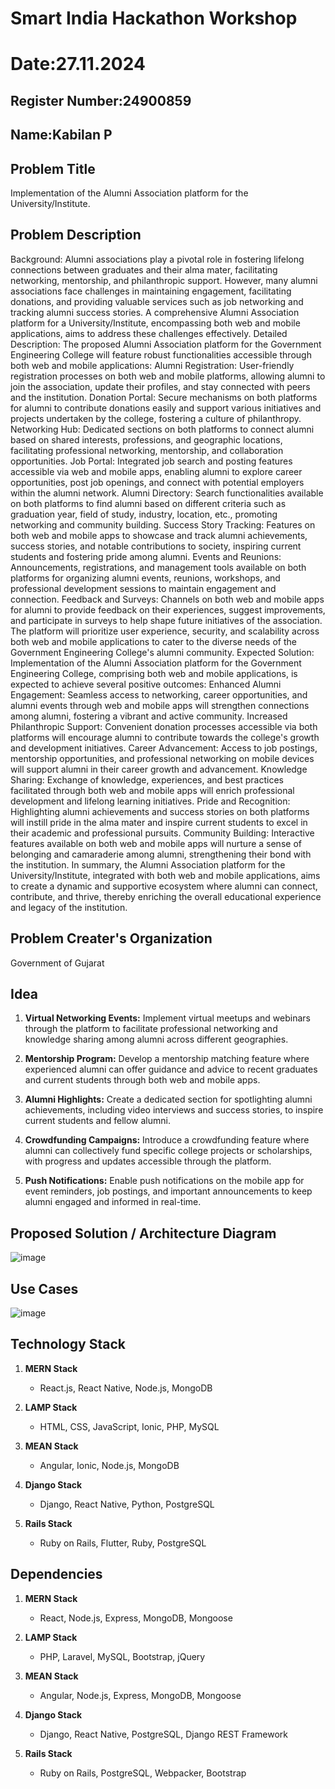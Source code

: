 # Smart India Hackathon Workshop
# Date:27.11.2024
## Register Number:24900859
## Name:Kabilan P
## Problem Title
Implementation of the Alumni Association platform for the University/Institute.
## Problem Description
Background: Alumni associations play a pivotal role in fostering lifelong connections between graduates and their alma mater, facilitating networking, mentorship, and philanthropic support. However, many alumni associations face challenges in maintaining engagement, facilitating donations, and providing valuable services such as job networking and tracking alumni success stories. A comprehensive Alumni Association platform for a University/Institute, encompassing both web and mobile applications, aims to address these challenges effectively. Detailed Description: The proposed Alumni Association platform for the Government Engineering College will feature robust functionalities accessible through both web and mobile applications: Alumni Registration: User-friendly registration processes on both web and mobile platforms, allowing alumni to join the association, update their profiles, and stay connected with peers and the institution. Donation Portal: Secure mechanisms on both platforms for alumni to contribute donations easily and support various initiatives and projects undertaken by the college, fostering a culture of philanthropy. Networking Hub: Dedicated sections on both platforms to connect alumni based on shared interests, professions, and geographic locations, facilitating professional networking, mentorship, and collaboration opportunities. Job Portal: Integrated job search and posting features accessible via web and mobile apps, enabling alumni to explore career opportunities, post job openings, and connect with potential employers within the alumni network. Alumni Directory: Search functionalities available on both platforms to find alumni based on different criteria such as graduation year, field of study, industry, location, etc., promoting networking and community building. Success Story Tracking: Features on both web and mobile apps to showcase and track alumni achievements, success stories, and notable contributions to society, inspiring current students and fostering pride among alumni. Events and Reunions: Announcements, registrations, and management tools available on both platforms for organizing alumni events, reunions, workshops, and professional development sessions to maintain engagement and connection. Feedback and Surveys: Channels on both web and mobile apps for alumni to provide feedback on their experiences, suggest improvements, and participate in surveys to help shape future initiatives of the association. The platform will prioritize user experience, security, and scalability across both web and mobile applications to cater to the diverse needs of the Government Engineering College's alumni community. Expected Solution: Implementation of the Alumni Association platform for the Government Engineering College, comprising both web and mobile applications, is expected to achieve several positive outcomes: Enhanced Alumni Engagement: Seamless access to networking, career opportunities, and alumni events through web and mobile apps will strengthen connections among alumni, fostering a vibrant and active community. Increased Philanthropic Support: Convenient donation processes accessible via both platforms will encourage alumni to contribute towards the college's growth and development initiatives. Career Advancement: Access to job postings, mentorship opportunities, and professional networking on mobile devices will support alumni in their career growth and advancement. Knowledge Sharing: Exchange of knowledge, experiences, and best practices facilitated through both web and mobile apps will enrich professional development and lifelong learning initiatives. Pride and Recognition: Highlighting alumni achievements and success stories on both platforms will instill pride in the alma mater and inspire current students to excel in their academic and professional pursuits. Community Building: Interactive features available on both web and mobile apps will nurture a sense of belonging and camaraderie among alumni, strengthening their bond with the institution. In summary, the Alumni Association platform for the University/Institute, integrated with both web and mobile applications, aims to create a dynamic and supportive ecosystem where alumni can connect, contribute, and thrive, thereby enriching the overall educational experience and legacy of the institution.
## Problem Creater's Organization
Government of Gujarat

## Idea
1. **Virtual Networking Events:** Implement virtual meetups and webinars through the platform to facilitate professional networking and knowledge sharing among alumni across different geographies.

2. **Mentorship Program:** Develop a mentorship matching feature where experienced alumni can offer guidance and advice to recent graduates and current students through both web and mobile apps.

3. **Alumni Highlights:** Create a dedicated section for spotlighting alumni achievements, including video interviews and success stories, to inspire current students and fellow alumni.

4. **Crowdfunding Campaigns:** Introduce a crowdfunding feature where alumni can collectively fund specific college projects or scholarships, with progress and updates accessible through the platform.

5. **Push Notifications:** Enable push notifications on the mobile app for event reminders, job postings, and important announcements to keep alumni engaged and informed in real-time.


## Proposed Solution / Architecture Diagram
![image](https://github.com/user-attachments/assets/e8d6b66d-cd4f-4e2c-9c51-db72adf8deda)



## Use Cases
![image](https://github.com/user-attachments/assets/390d910b-b0d7-4fa5-b2bd-de24cc28a6b7)



## Technology Stack
1. **MERN Stack**  
   - React.js, React Native, Node.js, MongoDB

2. **LAMP Stack**  
   - HTML, CSS, JavaScript, Ionic, PHP, MySQL

3. **MEAN Stack**  
   - Angular, Ionic, Node.js, MongoDB

4. **Django Stack**  
   - Django, React Native, Python, PostgreSQL

5. **Rails Stack**  
   - Ruby on Rails, Flutter, Ruby, PostgreSQL


## Dependencies
1. **MERN Stack**  
   - React, Node.js, Express, MongoDB, Mongoose

2. **LAMP Stack**  
   - PHP, Laravel, MySQL, Bootstrap, jQuery

3. **MEAN Stack**  
   - Angular, Node.js, Express, MongoDB, Mongoose

4. **Django Stack**  
   - Django, React Native, PostgreSQL, Django REST Framework

5. **Rails Stack**  
   - Ruby on Rails, PostgreSQL, Webpacker, Bootstrap

